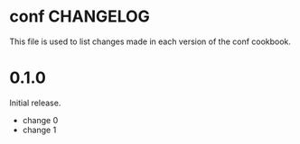 # conf CHANGELOG

This file is used to list changes made in each version of the conf cookbook.

# 0.1.0

Initial release.

- change 0
- change 1

